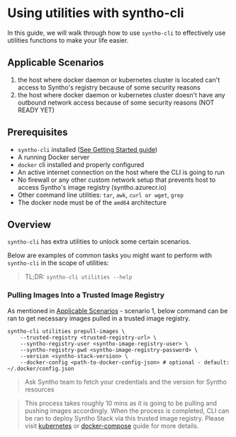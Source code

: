 # Using utilities with syntho-cli

In this guide, we will walk through how to use `syntho-cli` to effectively use utilities functions
to make your life easier.

## Applicable Scenarios

1. the host where docker daemon or kubernetes cluster is located can't access to Syntho's registry
   because of some security reasons
2. the host where docker daemon or kubernetes cluster doesn't have any outbound network access
   because of some security reasons (NOT READY YET)

## Prerequisites

* `syntho-cli` installed ([See Getting Started guide](./getting-started.md))
* A running Docker server
* `docker` cli installed and properly configured
* An active internet connection on the host where the CLI is going to run
* No firewall or any other custom network setup that prevents host to access Syntho's image
  registry (syntho.azurecr.io)
* Other command line utilities: `tar`, `awk`, `curl or wget`, `grep`
* The docker node must be of the `amd64` architecture


## Overview

`syntho-cli` has extra utilities to unlock some certain scenarios.

Below are examples of common tasks you might want to perform with `syntho-cli` in the scope of
utilities:

> TL;DR: `syntho-cli utilities --help`

### Pulling Images Into a Trusted Image Registry

As mentioned in [Applicable Scenarios](applicable-scenarios) - scenario 1, below command can be ran
to get necessary images pulled in a trusted image registry.


```
syntho-cli utilities prepull-images \
    --trusted-registry <trusted-registry-url> \
    --syntho-registry-user <syntho-image-registry-user> \
    --syntho-registry-pwd <syntho-image-registry-password> \
    --version <syntho-stack-version> \
    --docker-config <path-to-docker-config-json> # optional - default: ~/.docker/config.json
```

> Ask Syntho team to fetch your credentials and the version for Syntho resources

> This process takes roughly 10 mins as it is going to be pulling and pushing images accordingly.
> When the process is completed, CLI can be ran to deploy Syntho Stack via this trusted image
> registry. Please visit [kubernetes](./kubernetes) or [docker-compose](./docker-compose.md) guide
> for more details.
